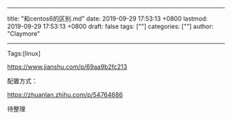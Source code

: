 
---
title: "和centos6的区别.md"
date: 2019-09-29 17:53:13 +0800
lastmod: 2019-09-29 17:53:13 +0800
draft: false
tags: [""]
categories: [""]
author: "Claymore"

---
Tags:[linux]

https://www.jianshu.com/p/69aa9b2fc213

配置方式：

https://zhuanlan.zhihu.com/p/54764686



待整理
